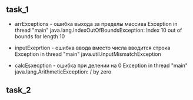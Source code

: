 ## task_1
* arrExceptions  - ошибка выхода за пределы массива
Exception in thread "main" java.lang.IndexOutOfBoundsException: Index 10 out of bounds for length 10

* inputExeprtion - ошибка ввода вместо числа вводится строка 
Exception in thread "main" java.util.InputMismatchException

* calcEsxecption  - ошибка при делении на 0
Exception in thread "main" java.lang.ArithmeticException: / by zero

## task_2